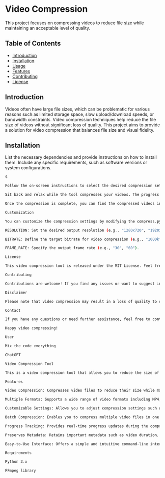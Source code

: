 # Video Compression

This project focuses on compressing videos to reduce file size while maintaining an acceptable level of quality.

## Table of Contents

- [Introduction](#introduction)
- [Installation](#installation)
- [Usage](#usage)
- [Features](#features)
- [Contributing](#contributing)
- [License](#license)

## Introduction

Videos often have large file sizes, which can be problematic for various reasons such as limited storage space, slow upload/download speeds, or bandwidth constraints. Video compression techniques help reduce the file size of videos without significant loss of quality. This project aims to provide a solution for video compression that balances file size and visual fidelity.

## Installation

List the necessary dependencies and provide instructions on how to install them. Include any specific requirements, such as software versions or system configurations.

```bash
$ 

Follow the on-screen instructions to select the desired compression settings and specify the output directory.

Sit back and relax while the tool compresses your videos. The progress will be displayed for each file.

Once the compression is complete, you can find the compressed videos in the specified output directory.

Customization

You can customize the compression settings by modifying the compress.py file. Feel free to adjust the following parameters according to your preferences:

RESOLUTION: Set the desired output resolution (e.g., "1280x720", "1920x1080").

BITRATE: Define the target bitrate for video compression (e.g., "1000k", "2000k").

FRAME_RATE: Specify the output frame rate (e.g., "30", "60").

License

This video compression tool is released under the MIT License. Feel free to use, modify, and distribute it as per the license terms.

Contributing

Contributions are welcome! If you find any issues or want to suggest improvements, please submit an issue or a pull request to this repository.

Disclaimer

Please note that video compression may result in a loss of quality to some extent. The tool aims to balance the file size and video quality, but the output might not be identical to the original video. Make sure to keep a backup of your original files before compression.

Contact

If you have any questions or need further assistance, feel free to contact the project maintainer at your-email@example.com.

Happy video compressing!

User

Mix the code everything 

ChatGPT

Video Compression Tool

This is a video compression tool that allows you to reduce the size of your video files without significant loss in quality. It utilizes advanced compression algorithms to optimize video data and make it more storage-friendly.

Features

Video Compression: Compresses video files to reduce their size while maintaining reasonable video quality.

Multiple Formats: Supports a wide range of video formats including MP4, AVI, MKV, and more.

Customizable Settings: Allows you to adjust compression settings such as resolution, bitrate, and frame rate to achieve the desired balance between file size and quality.

Batch Compression: Enables you to compress multiple video files in one go, saving time and effort.

Progress Tracking: Provides real-time progress updates during the compression process.

Preserves Metadata: Retains important metadata such as video duration, title, and artist information.

Easy-to-Use Interface: Offers a simple and intuitive command-line interface for hassle-free usage.

Requirements

Python 3.x

FFmpeg library
